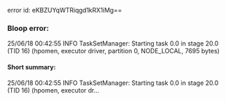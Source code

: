 error id: eKBZUYqWTRiqgd1kRX1iMg==
### Bloop error:

25/06/18 00:42:55 INFO TaskSetManager: Starting task 0.0 in stage 20.0 (TID 16) (hpomen, executor driver, partition 0, NODE_LOCAL, 7695 bytes)
#### Short summary: 

25/06/18 00:42:55 INFO TaskSetManager: Starting task 0.0 in stage 20.0 (TID 16) (hpomen, executor dr...